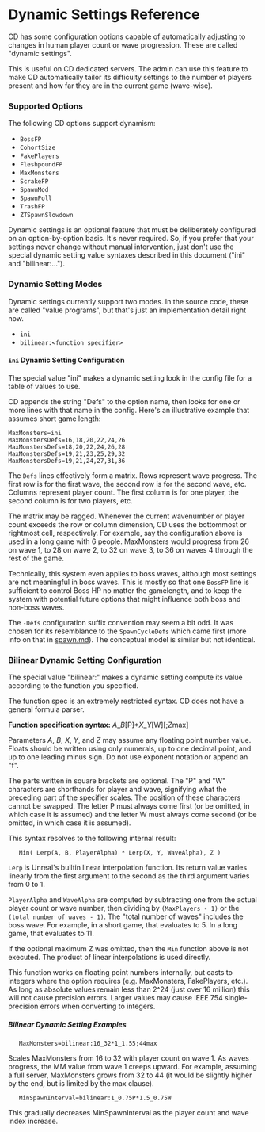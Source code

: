 # Dynamic Settings Reference

CD has some configuration options capable of automatically adjusting to changes in human player count or wave progression.
These are called "dynamic settings".

This is useful on CD dedicated servers.  The admin can use this feature to make CD automatically tailor its difficulty
settings to the number of players present and how far they are in the current game (wave-wise).

### Supported Options

The following CD options support dynamism:

* `BossFP`
* `CohortSize`
* `FakePlayers`
* `FleshpoundFP`
* `MaxMonsters`
* `ScrakeFP`
* `SpawnMod`
* `SpawnPoll`
* `TrashFP`
* `ZTSpawnSlowdown`

Dynamic settings is an optional feature that must be deliberately configured on an option-by-option basis.
It's never required.  So, if you prefer that your settings never change without manual intervention, just
don't use the special dynamic setting value syntaxes described in this document ("ini" and "bilinear:...").

### Dynamic Setting Modes

Dynamic settings currently support two modes.  In the source code, these are called "value programs", but that's
just an implementation detail right now.

* `ini`
* `bilinear:<function specifier>`

#### `ini` Dynamic Setting Configuration

The special value "ini" makes a dynamic setting look in the config file for a table of values to use.


CD appends the string "Defs" to the option name, then looks for one or more lines with that
name in the config.  Here's an illustrative example that assumes short game length:

```
MaxMonsters=ini
MaxMonstersDefs=16,18,20,22,24,26
MaxMonstersDefs=18,20,22,24,26,28
MaxMonstersDefs=19,21,23,25,29,32
MaxMonstersDefs=19,21,24,27,31,36
```

The `Defs` lines effectively form a matrix.  Rows represent wave progress.  The first row is for the
first wave, the second row is for the second wave, etc.  Columns represent player count.  The first
column is for one player, the second column is for two players, etc.

The matrix may be ragged.  Whenever the current wavenumber or player count exceeds the row or column
dimension, CD uses the bottommost or rightmost cell, respectively.  For example, say the configuration
above is used in a long game with 6 people.  MaxMonsters would progress from 26 on wave 1, to 28 on
wave 2, to 32 on wave 3, to 36 on waves 4 through the rest of the game.

Technically, this system even applies to boss waves, although most settings are not meaningful in
boss waves.  This is mostly so that one `BossFP` line is sufficient to control Boss HP no matter the
gamelength, and to keep the system with potential future options that might influence both boss and
non-boss waves.

The `-Defs` configuration suffix convention may seem a bit odd.  It was chosen for its resemblance to
the `SpawnCycleDefs` which came first (more info on that in [spawn.md](spawn.md)).  The conceptual
model is similar but not identical.

### Bilinear Dynamic Setting Configuration

The special value "bilinear:<function specifier >" makes a dynamic setting compute its value according to
the function you specified.

The function spec is an extremely restricted syntax.  CD does not have a general formula parser.

**Function specification syntax:**  *A*\_*B*[P]\**X*\_*Y*[W][;*Z*max]

Parameters *A*, *B*, *X*, *Y*, and *Z* may assume any floating point number value.  Floats should be
written using only numerals, up to one decimal point, and up to one leading minus sign.  Do not use
exponent notation or append an "f".

The parts written in square brackets are optional.  The "P" and "W" characters are shorthands for
player and wave, signifying what the preceding part of the specifier scales.  The position of these
characters cannot be swapped.  The letter P must always come first (or be omitted, in which case
it is assumed) and the letter W must always come second (or be omitted, in which case it is assumed).

This syntax resolves to the following internal result:

```
   Min( Lerp(A, B, PlayerAlpha) * Lerp(X, Y, WaveAlpha), Z )
```

`Lerp` is Unreal's builtin linear interpolation function.  Its return value varies linearly from the
first argument to the second as the third argument varies from 0 to 1.

`PlayerAlpha` and `WaveAlpha` are computed by subtracting one from the actual player count or wave number,
then dividing by `(MaxPlayers - 1)` or the `(total number of waves - 1)`.  The "total number of
waves" includes the boss wave.  For example, in a short game, that evaluates to 5.  In a long game,
that evaluates to 11.

If the optional maximum *Z* was omitted, then the `Min` function above is not executed.  The product
of linear interpolations is used directly.

This function works on floating point numbers internally, but casts to integers where the option
requires (e.g. MaxMonsters, FakePlayers, etc.). As long as absolute values remain less than 2^24
(just over 16 million) this will not cause precision errors.  Larger values may cause IEEE 754
single-precision errors when converting to integers.

##### Bilinear Dynamic Setting Examples

```
   MaxMonsters=bilinear:16_32*1_1.55;44max
```

Scales MaxMonsters from 16 to 32 with player count on wave 1.
As waves progress, the MM value from wave 1 creeps upward.
For example, assuming a full server, MaxMonsters grows from 32
to 44 (it would be slightly higher by the end, but is limited
by the max clause).

```
   MinSpawnInterval=bilinear:1_0.75P*1.5_0.75W
```

This gradually decreases MinSpawnInterval as the player count and 
wave index increase.
